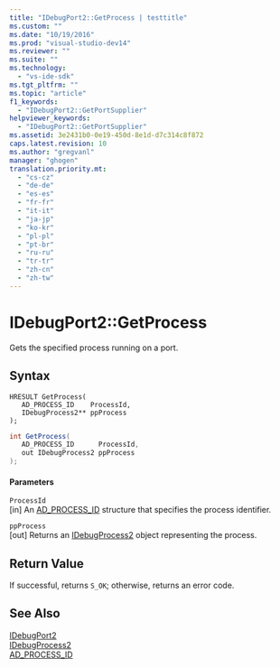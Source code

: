 ```yaml
---
title: "IDebugPort2::GetProcess | testtitle"
ms.custom: ""
ms.date: "10/19/2016"
ms.prod: "visual-studio-dev14"
ms.reviewer: ""
ms.suite: ""
ms.technology: 
  - "vs-ide-sdk"
ms.tgt_pltfrm: ""
ms.topic: "article"
f1_keywords: 
  - "IDebugPort2::GetPortSupplier"
helpviewer_keywords: 
  - "IDebugPort2::GetPortSupplier"
ms.assetid: 3e2431b0-0e19-450d-8e1d-d7c314c8f872
caps.latest.revision: 10
ms.author: "gregvanl"
manager: "ghogen"
translation.priority.mt: 
  - "cs-cz"
  - "de-de"
  - "es-es"
  - "fr-fr"
  - "it-it"
  - "ja-jp"
  - "ko-kr"
  - "pl-pl"
  - "pt-br"
  - "ru-ru"
  - "tr-tr"
  - "zh-cn"
  - "zh-tw"
---
```

# IDebugPort2::GetProcess
Gets the specified process running on a port.  
  
## Syntax  
  
```cpp#  
HRESULT GetProcess(   
   AD_PROCESS_ID    ProcessId,  
   IDebugProcess2** ppProcess  
);  
```  
  
```c#  
int GetProcess(   
   AD_PROCESS_ID      ProcessId,  
   out IDebugProcess2 ppProcess  
);  
```  
  
#### Parameters  
 `ProcessId`  
 [in] An [AD_PROCESS_ID](../extensibility-debugger-reference/ad_process_id.md) structure that specifies the process identifier.  
  
 `ppProcess`  
 [out] Returns an [IDebugProcess2](../extensibility-debugger-reference/idebugprocess2.md) object representing the process.  
  
## Return Value  
 If successful, returns `S_OK`; otherwise, returns an error code.  
  
## See Also  
 [IDebugPort2](../extensibility-debugger-reference/idebugport2.md)   
 [IDebugProcess2](../extensibility-debugger-reference/idebugprocess2.md)   
 [AD_PROCESS_ID](../extensibility-debugger-reference/ad_process_id.md)